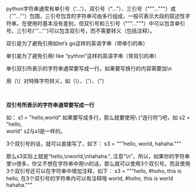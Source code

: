 <!--
author: vaster
date: 2015-01-03 00:55:14
title: 【Python-基础】Python中的单引，双引和三引
tags: python,引号
category: Python
status: publish
summary: python字符串通常有单引号（'...'）、双引号（"..."）、三引号（"""..."""）或（'''...'''）包围，三引号包含的字符串可由多行组成，一般可表示大段的叙述性字符串。在使用时基本没有差别，但双引号和三引号（"""..."""）中可以包含单引号，三引号('''
-->

python字符串通常有单引号（'...'）、双引号（"..."）、三引号（"""..."""）或（'''...'''）包围，三引号包含的字符串可由多行组成，一般可表示大段的叙述性字符串。在使用时基本没有差别，但双引号和三引号（"""..."""）中可以包含单引号，三引号('''...''')可以包含双引号，而不需要转义（包括注释）。

双引是为了避免引用如let’s go这样的英语字串（带单引的串）

单引是为了避免引用I like “python”这样的英语字串（带双引的串）

单引双引所表示的字符串通常要写成一行，如果要写换行的内容需要加\n

用（\）对特殊字符转义，如（\）、（'）、（"）

&nbsp;

<strong>双引号所表示的字符串通常要写成一行 </strong>

如：
s1 = "hello,world"
如果要写成多行，那么就要使用\ (“连行符”)吧，如
s2 = "hello,\
world"
s2与s1是一样的。

3个双引号的话，就可以直接写了，如下：
s3 = """hello,
world,
hahaha."""

那么s3实际上就是"hello,\nworld,\nhahaha.", 注意“\n”，所以，如果你的字符串里\n很多，你又不想在字符串中用\n的话，那么就可以使用3个双引号。而且使用3个双引号还可以在字符串中增加注释，如下：
s3 = """hello, #hoho, this is hello, 在3个双引号的字符串内可以有注释哦
world, #hoho, this is world
hahaha."""